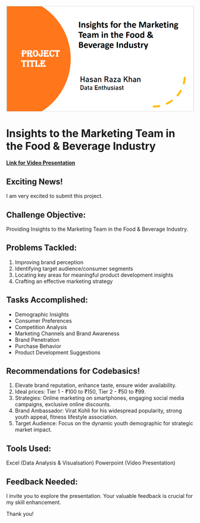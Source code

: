 ![Food & Beverage Industry](https://github.com/Hasan013/Data-Analysis-Excel/blob/main/Food%20%26%20Beverage%20Industry/Presentation/Insights%20for%20the%20Marketing%20Team.PNG)
# Insights to the Marketing Team in the Food & Beverage Industry
#### [Link for Video Presentation](https://www.linkedin.com/posts/hasan-raza-khan_datadriveninsights-resumeprojectchallenge-activity-7143472670699839489-dnm5?utm_source=share&utm_medium=member_android) 

## Exciting News! 
I am very excited to submit this project.

## Challenge Objective:
Providing Insights to the Marketing Team in the Food & Beverage Industry.

## Problems Tackled:
1. Improving brand perception
2. Identifying target audience/consumer segments
3. Locating key areas for meaningful product development insights
4. Crafting an effective marketing strategy

## Tasks Accomplished:
- Demographic Insights 
- Consumer Preferences 
- Competition Analysis 
- Marketing Channels and Brand Awareness 
- Brand Penetration 
- Purchase Behavior 
- Product Development Suggestions 

## Recommendations for Codebasics! 
1.	Elevate brand reputation, enhance taste, ensure wider availability. 
2.	Ideal prices: Tier 1 - ₹100 to ₹150, Tier 2 - ₹50 to ₹99. 
3.	Strategies: Online marketing on smartphones, engaging social media campaigns, exclusive online discounts. 
4.	Brand Ambassador: Virat Kohli for his widespread popularity, strong youth appeal, fitness lifestyle association. 
5.	Target Audience: Focus on the dynamic youth demographic for strategic market impact. 

## Tools Used:
Excel (Data Analysis & Visualsation)
Powerpoint (Video Presentation)

## Feedback Needed:
I invite you to explore the presentation. Your valuable feedback is crucial for my skill enhancement.

Thank you! 
